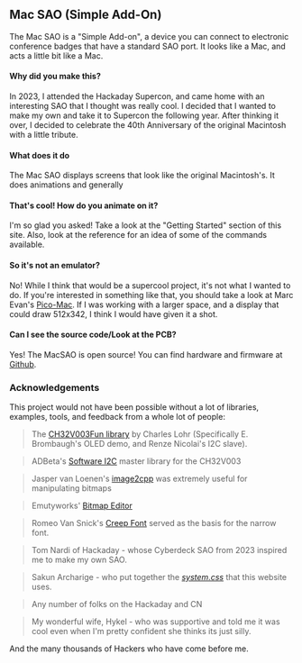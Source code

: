 ## Mac SAO (Simple Add-On)

The Mac SAO is a "Simple Add-on", a device you can connect to electronic conference badges that have a standard SAO port. It looks like a Mac, and acts a little bit like a Mac.

#### Why did you make this?
In 2023, I attended the Hackaday Supercon, and came home with an interesting SAO that I thought was really cool. I decided that I wanted to make my own and take it to Supercon the following year. After thinking it over, I decided to celebrate the 40th Anniversary of the original Macintosh with a little tribute.

#### What does it do
The Mac SAO displays screens that look like the original Macintosh's. It does animations and generally 

#### That's cool! How do you animate on it?
I'm so glad you asked! Take a look at the "Getting Started" section of this site. Also, look at the reference for an idea of some of the commands available.

#### So it's not an emulator?
No! While I think that would be a supercool project, it's not what I wanted to do. If you're interested in something like that, you should take a look at Marc Evan's [Pico-Mac](https://github.com/evansm7/pico-mac). If I was working with a larger space, and a display that could draw 512x342, I think I would have given it a shot.

#### Can I see the source code/Look at the PCB?
Yes! The MacSAO is open source! You can find hardware and firmware at [Github](https://github.com/aaroneiche/macsao).


### Acknowledgements
This project would not have been possible without a lot of libraries, examples, tools, and feedback from a whole lot of people: 

> The [CH32V003Fun library](https://github.com/cnlohr/ch32v003fun) by Charles Lohr (Specifically E. Brombaugh's OLED demo, and Renze Nicolai's I2C slave).

> ADBeta's [Software I2C](https://github.com/ADBeta/CH32V003_lib_swi2c) master library for the CH32V003

> Jasper van Loenen's [image2cpp](https://javl.github.io/image2cpp/) was extremely useful for manipulating bitmaps

> Emutyworks' [Bitmap Editor](https://emutyworks.github.io/BitmapEditor/demo/index.html#) 

> Romeo Van Snick's [Creep Font](https://github.com/romeovs/creep) served as the basis for the narrow font.

> Tom Nardi of Hackaday - whose Cyberdeck SAO from 2023 inspired me to make my own SAO. 

> Sakun Archarige - who put together the [*system.css*](https://sakofchit.github.io/system.css/) that this website uses.

> Any number of folks on the Hackaday and CN

> My wonderful wife, Hykel - who was supportive and told me it was cool even when I'm pretty confident she thinks its just silly. 

And the many thousands of Hackers who have come before me.
